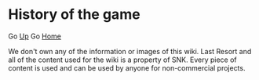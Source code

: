 # **History of the game**

Go [Up](https://github.com/ericlr1/Proyecto_1_Guerrilla-War/blob/gh-pages/History_of_the_game.md#History_of_the_game)
Go [Home](https://github.com/ericlr1/Proyecto_1_Guerrilla-War/blob/gh-pages/Intro.md)

We don't own any of the information or images of this wiki. Last Resort and all of the content used for the wiki is a property of SNK. Every piece of content is used and can be used by anyone for non-commercial projects.
